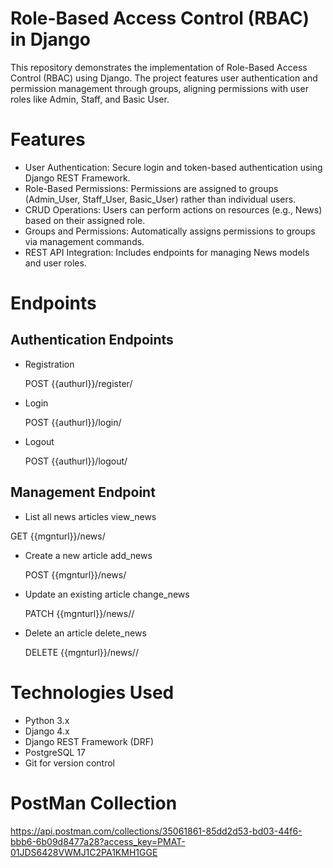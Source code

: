 # Role-Based Access Control (RBAC) in Django
This repository demonstrates the implementation of Role-Based Access Control (RBAC) using Django. The project features user authentication and permission management through groups, aligning permissions with user roles like Admin, Staff, and Basic User.

# Features
- User Authentication: Secure login and token-based authentication using Django REST Framework.
- Role-Based Permissions: Permissions are assigned to groups (Admin_User, Staff_User, Basic_User) rather than individual users.
- CRUD Operations: Users can perform actions on resources (e.g., News) based on their assigned role.
- Groups and Permissions: Automatically assigns permissions to groups via management commands.
- REST API Integration: Includes endpoints for managing News models and user roles.

# Endpoints 
## Authentication Endpoints

- Registration
  
   POST {{authurl}}/register/    
- Login

   POST {{authurl}}/login/
- Logout

   POST {{authurl}}/logout/

     
## Management Endpoint

-  List all news articles	view_news

  GET	{{mgnturl}}/news/	
  
- Create a new article	add_news

  POST	{{mgnturl}}/news/
    
- Update an existing article	change_news

  PATCH	{{mgnturl}}/news/<id>/
    
- Delete an article	delete_news

  DELETE	{{mgnturl}}/news/<id>/
  

# Technologies Used
- Python 3.x
- Django 4.x
- Django REST Framework (DRF)
- PostgreSQL 17
- Git for version control
  
# PostMan Collection 
  https://api.postman.com/collections/35061861-85dd2d53-bd03-44f6-bbb6-6b09d8477a28?access_key=PMAT-01JDS6428VWMJ1C2PA1KMH1GGE
